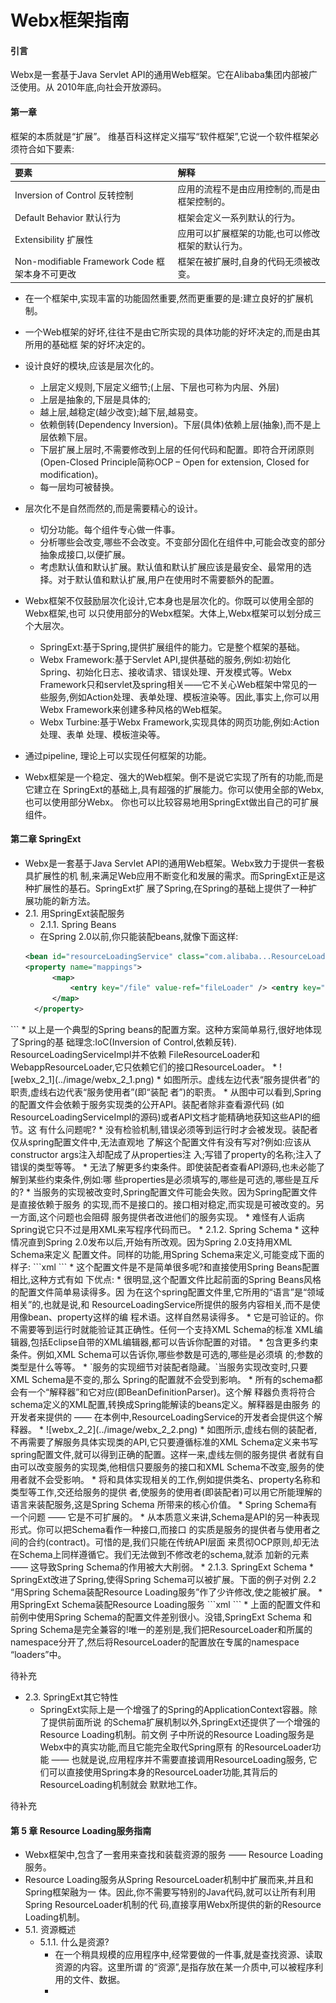 # Webx框架指南
#### 引言
Webx是一套基于Java Servlet API的通用Web框架。它在Alibaba集团内部被广泛使用。从 2010年底,向社会开放源码。

#### 第一章

框架的本质就是“扩展”。
维基百科这样定义描写“软件框架”,它说一个软件框架必须符合如下要素:

| 要素 | 解释 |
|:-- |:-- |
| Inversion of Control 反转控制 | 应用的流程不是由应用控制的,而是由框架控制的。 |
|Default Behavior 默认行为 | 框架会定义一系列默认的行为。 |
| Extensibility 扩展性 | 应用可以扩展框架的功能,也可以修改框架的默认行为。|
| Non-modifiable Framework Code 框架本身不可更改 | 框架在被扩展时,自身的代码无须被改变。 |
  
* 在一个框架中,实现丰富的功能固然重要,然而更重要的是:建立良好的扩展机制。
* 一个Web框架的好坏,往往不是由它所实现的具体功能的好坏决定的,而是由其所用的基础框 架的好坏决定的。
* 设计良好的模块,应该是层次化的。
  * 上层定义规则,下层定义细节;(上层、下层也可称为内层、外层)
  * 上层是抽象的,下层是具体的;
  * 越上层,越稳定(越少改变);越下层,越易变。
  * 依赖倒转(Dependency Inversion)。下层(具体)依赖上层(抽象),而不是上层依赖下层。
  * 下层扩展上层时,不需要修改到上层的任何代码和配置。即符合开闭原则(Open-Closed Principle简称OCP – Open for extension, Closed for modification)。
  * 每一层均可被替换。
* 层次化不是自然而然的,而是需要精心的设计。
  * 切分功能。每个组件专心做一件事。
  * 分析哪些会改变,哪些不会改变。不变部分固化在组件中,可能会改变的部分抽象成接口,以便扩展。
  * 考虑默认值和默认扩展。默认值和默认扩展应该是最安全、最常用的选择。对于默认值和默认扩展,用户在使用时不需要额外的配置。

* Webx框架不仅鼓励层次化设计,它本身也是层次化的。你既可以使用全部的Webx框架,也可 以只使用部分的Webx框架。大体上,Webx框架可以划分成三个大层次。
  * SpringExt:基于Spring,提供扩展组件的能力。它是整个框架的基础。
  * Webx Framework:基于Servlet API,提供基础的服务,例如:初始化Spring、初始化日志、接收请求、错误处理、开发模式等。Webx Framework只和servlet及spring相关——它不关心Web框架中常见的一些服务,例如Action处理、表单处理、模板渲染等。因此,事实上,你可以用Webx Framework来创建多种风格的Web框架。
  * Webx Turbine:基于Webx Framework,实现具体的网页功能,例如:Action处理、表单 处理、模板渲染等。

* 通过pipeline, 理论上可以实现任何框架的功能。
* Webx框架是一个稳定、强大的Web框架。倒不是说它实现了所有的功能,而是它建立在 SpringExt的基础上,具有超强的扩展能力。你可以使用全部的Webx,也可以使用部分Webx。 你也可以比较容易地用SpringExt做出自己的可扩展组件。
#### 第二章 SpringExt
* Webx是一套基于Java Servlet API的通用Web框架。Webx致力于提供一套极具扩展性的机 制,来满足Web应用不断变化和发展的需求。而SpringExt正是这种扩展性的基石。SpringExt扩 展了Spring,在Spring的基础上提供了一种扩展功能的新方法。
* 2.1. 用SpringExt装配服务
  * 2.1.1. Spring Beans
  * 在Spring 2.0以前,你只能装配beans,就像下面这样:
  ```xml
  <bean id="resourceLoadingService" class="com.alibaba...ResourceLoadingServiceImpl">
  <property name="mappings">
        <map>
            <entry key="/file" value-ref="fileLoader" /> <entry key="/webroot" value-ref="webappLoader" />
        </map>
    </property>
</bean>
<bean id="fileLoader" class="com.alibaba...FileResourceLoader"> <property name="basedir" value="${user.home}" />
</bean>
<bean id="webappLoader" class=" com.alibaba...WebappResourceLoader" />
  ```
    * 以上是一个典型的Spring beans的配置方案。这种方案简单易行,很好地体现了Spring的基 础理念:IoC(Inversion of Control,依赖反转). ResourceLoadingServiceImpl并不依赖 FileResourceLoader和WebappResourceLoader,它只依赖它们的接口ResourceLoader。
    * ![webx_2_1](../image/webx_2_1.png)
    *  如图所示。虚线左边代表“服务提供者”的职责,虚线右边代表“服务使用者”(即“装配
     者”)的职责。
    * 从图中可以看到,Spring的配置文件会依赖于服务实现类的公开API。装配者除非查看源代码 (如ResourceLoadingServiceImpl的源码)或者API文档才能精确地获知这些API的细节。这 有什么问题呢?
      * 没有检验机制,错误必须等到运行时才会被发现。装配者仅从spring配置文件中,无法直观地 了解这个配置文件有没有写对?例如:应该从constructor args注入却配成了从properties注 入;写错了property的名称;注入了错误的类型等等。
      *  无法了解更多约束条件。即使装配者查看API源码,也未必能了解到某些约束条件,例如:哪 些properties是必须填写的,哪些是可选的,哪些是互斥的?
      *  当服务的实现被改变时,Spring配置文件可能会失败。因为Spring配置文件是直接依赖于服务 的实现,而不是接口的。接口相对稳定,而实现是可被改变的。另一方面,这个问题也会阻碍 服务提供者改进他们的服务实现。
      *  难怪有人诟病Spring说它只不过是用XML来写程序代码而已。
*  2.1.2. Spring Schema
  *  这种情况直到Spring 2.0发布以后,开始有所改观。因为Spring 2.0支持用XML Schema来定义 配置文件。同样的功能,用Spring Schema来定义,可能变成下面的样子:
      ```xml
    <resource-loading id="resourceLoadingService" xmlns="http://www.alibaba.com/schema/services/resource-loading">
<resource pattern="/file">
<file-loader basedir="${user.home}" />
</resource>
<resource pattern="/webroot">
        <webapp-loader />
    </resource>
</resource-loading>
      ```
  * 这个配置文件是不是简单很多呢?和直接使用Spring Beans配置相比,这种方式有如 下优点:
  * 很明显,这个配置文件比起前面的Spring Beans风格的配置文件简单易读得多。因 为在这个spring配置文件里,它所用的“语言”是“领域相关”的,也就是说,和 ResourceLoadingService所提供的服务内容相关,而不是使用像bean、property这样的编 程术语。这样自然易读得多。
  * 它是可验证的。你不需要等到运行时就能验证其正确性。任何一个支持XML Schema的标准 XML编辑器,包括Eclipse自带的XML编辑器,都可以告诉你配置的对错。
  * 包含更多约束条件。例如,XML Schema可以告诉你,哪些参数是可选的,哪些是必须填 的;参数的类型是什么等等。
  * `服务的实现细节对装配者隐藏。`当服务实现改变时,只要XML Schema是不变的,那么 Spring的配置就不会受到影响。
  * 所有的schema都会有一个“解释器”和它对应(即BeanDefinitionParser)。这个解 释器负责将符合schema定义的XML配置,转换成Spring能解读的beans定义。解释器是由服务 的开发者来提供的 —— 在本例中,ResourceLoadingService的开发者会提供这个解释器。
  * ![webx_2_2](../image/webx_2_2.png)
  * 如图所示,虚线右侧的装配者,不再需要了解服务具体实现类的API,它只要遵循标准的XML Schema定义来书写spring配置文件,就可以得到正确的配置。这样一来,虚线左侧的服务提供 者就有自由可以改变服务的实现类,他相信只要服务的接口和XML Schema不改变,服务的使 用者就不会受影响。
  * 将和具体实现相关的工作,例如提供类名、property名称和类型等工作,交还给服务的提供 者,使服务的使用者(即装配者)可以用它所能理解的语言来装配服务,这是Spring Schema 所带来的核心价值。
  * Spring Schema有一个问题 —— 它是不可扩展的。
  * 从本质意义来讲,Schema是API的另一种表现形式。你可以把Schema看作一种接口,而接口 的实质是服务的提供者与使用者之间的合约(contract)。可惜的是,我们只能在传统API层面 来贯彻OCP原则,却无法在Schema上同样遵循它。我们无法做到不修改老的schema,就添 加新的元素 —— 这导致Spring Schema的作用被大大削弱。
* 2.1.3. SpringExt Schema
  * SpringExt改进了Spring,使得Spring Schema可以被扩展。下面的例子对例 2.2 “用Spring Schema装配Resource Loading服务”作了少许修改,使之能被扩展。
  * 用SpringExt Schema装配Resource Loading服务
 ```xml
<resource-loading id="resourceLoadingService" xmlns="http://www.alibaba.com/schema/services"
xmlns:loaders="http://www.alibaba.com/schema/services/resource-loading/loaders"> <resource pattern="/file">
<loaders:file-loader basedir="${user.home}" /> </resource>
<resource pattern="/webroot"> <loaders:webapp-loader />
    </resource>
</resource-loading>
      ```
  * 上面的配置文件和前例中使用Spring Schema的配置文件差别很小。没错,SpringExt Schema 和Spring Schema是完全兼容的!唯一的差别是,我们把ResourceLoader和<resource- loading>所属的namespace分开了,然后将ResourceLoader的配置放在专属的namespace “loaders”中。

待补充



* 2.3. SpringExt其它特性
  * SpringExt实际上是一个增强了的Spring的ApplicationContext容器。除了提供前面所说 的Schema扩展机制以外,SpringExt还提供了一个增强的Resource Loading机制。前文例 子中所说的Resource Loading服务是Webx中的真实功能,而且它能完全取代Spring原有 的ResourceLoader功能 —— 也就是说,应用程序并不需要直接调用ResourceLoading服务, 它们可以直接使用Spring本身的ResourceLoader功能,其背后的ResourceLoading机制就会 默默地工作。


待补充

#### 第 5 章 Resource Loading服务指南
* Webx框架中,包含了一套用来查找和装载资源的服务 —— Resource Loading服务。
* Resource Loading服务从Spring ResourceLoader机制中扩展而来,并且和Spring框架融为一 体。因此,你不需要写特别的Java代码,就可以让所有利用Spring ResourceLoader机制的代 码,直接享用Webx所提供的新的Resource Loading机制。
* 5.1. 资源概述
  * 5.1.1. 什么是资源?
    * 在一个稍具规模的应用程序中,经常要做的一件事,就是查找资源、读取资源的内容。这里所谓 的“资源”,是指存放在某一介质中,可以被程序利用的文件、数据。
    * 


 





